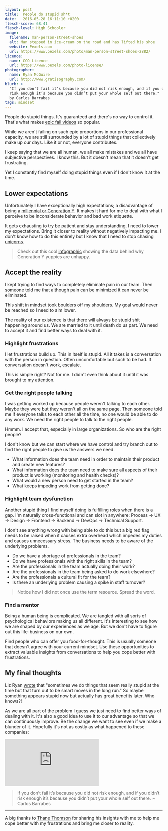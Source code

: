 ```yaml
---
layout: post
title:  People do stupid sh*t
date:   2016-05-28 16:11:10 +0200
flesch-score: 68.41
flesch-level: High Schooler
image:
  filename: man-person-street-shoes
  alt: Man stepped in ice-cream on the road and has lifted his shoe
  website: Pexels.com
  url: https://www.pexels.com/photo/man-person-street-shoes-2882/
licence:
  name: CCO Licence
  url: https://www.pexels.com/photo-license/
photographer:
  name: Ryan McGuire
  url: http://www.gratisography.com/
blurb: >
  "If you don’t fail it’s because you did not risk enough, and if you didn’t
  risk enough it’s because you didn’t put your whole self out there."
  by Carlos Barrabes
tags: mindset
---
```


People do stupid things. It's guaranteed and there's no way to control it.
That's what makes [epic fail videos](https://www.youtube.com/results?search_query=epic+failes)
so popular.

While we aren't failing on such epic proportions in our professional capacity,
we are still surrounded by a lot of stupid things that collectively make up our
days. Like it or not, everyone contributes.

I keep saying that we are all human, we all make mistakes and we all have
subjective perspectives. I know this. But it doesn't mean that it doesn't
get frustrating.

Yet I constantly find myself doing stupid things even if I don't know it at the
time.

## Lower expectations
Unfortunately I have exceptionally high expectations; a disadvantage of being a
[millennial or Generation Y](http://www.consultancy.uk/news/2061/generation-y-less-satisfied-than-other-generations).
It makes it hard for me to deal with what I perceive to be
inconsiderate behavior and bad work etiquette.

It gets exhausting to try be patient and stay understanding. I need to lower
my expectations. Bring it closer to reality without negatively
impacting me. I don't know how to do this entirely but I know that I need to
stop chasing [unicorns](/blog/the-perfect-illusion/).

> Check out this cool [infographic](/infographics/data-behind-why-generation-y-is-unhappy/) showing the data
  behind why Generation Y yuppies are unhappy.

## Accept the reality
I kept trying to find ways to completely eliminate pain in our team. Then
someone told me that although pain can be minimized it can never be eliminated.

This shift in mindset took boulders off my shoulders. My goal would never
be reached so I need to aim lower.

The reality of our existence is that there will always be stupid shit happening
around us. We are married to it until death do us part. We need to accept it
and find better ways to deal with it.

### Highlight frustrations
I let frustrations build up. This in itself is stupid. All it takes is a
conversation with the person in question. Often uncomfortable but
such to be had. If conversation doesn't work, escalate.

This is simple right? Not for me. I didn't even think about it until it was
brought to my attention.

### Get the right people talking
I was getting worked up because people weren't talking to each other. Maybe they
were but they weren't all on the same page. Then someone told me if everyone
talks to each other all the time, no one would be able to do any work. We need
the right people to talk to the right people.

Hmmm. I accept that, especially in large organizations. So who are the right
people?

I don't know but we can start where we have control and try branch out to find
the right people to give us the answers we need.

* What information does the team need in order to maintain their product and
  create new features?
* What information does the team need to make sure all aspects of their product
  is working (monitoring and health checks)?
* What would a new person need to get started in the team?
* What keeps impeding work from getting done?

### Highlight team dysfunction
Another stupid thing I find myself doing is fulfilling roles when there
is a gap. I'm naturally cross-functional and can slot in anywhere:
Process &rarr; UX &rarr; Design &rarr; Frontend &rarr; Backend &rarr;
DevOps &rarr; Technical Support.

I don't see anything wrong with being able to do this but a big red flag needs
to be raised when it causes extra overhead which impedes my duties and
causes unnecessary stress. The business needs to be aware of the underlying
problems.

* Do we have a shortage of professionals in the team?
* Do we have professionals with the right skills in the team?
* Are the professionals in the team actually doing their work?
* Are the professionals in the team being asked to do work elsewhere?
* Are the professionals a cultural fit for the team?
* Is there an underlying problem causing a spike in staff turnover?

> Notice how I did not once use the term resource. Spread the word.

### Find a mentor
Being a human being is complicated. We are tangled with all sorts of
psychological behaviors making us all different. It's interesting to see how
we are shaped by our experiences as we age. But we don't have to figure
out this life-business on our own.

Find people who can offer you food-for-thought. This is usually someone that
doesn't agree with your current mindset. Use these opportunities to
extract valuable insights from conversations to help you cope better with
frustrations.

## My final thoughts
Liz Ryan
[wrote](http://www.forbes.com/sites/lizryan/2015/05/15/ten-stupid-things-i-have-fired-people-for-doing/#69f74563cfed)
that "sometimes we do things that seem really stupid at the time but that turn
out to be smart moves in the long run." So maybe something appears stupid now
but actually has great benefits later. Who knows?!

As we are all part of the problem I guess we just need to find better ways of
dealing with it. It's also a good idea to use it to our advantage so that we
can continuously improve. Be the change we want to see even if we make a
blunder of it. Hopefully it's not as costly as what happened to these companies:

<iframe class="youtube"
  src="https://www.youtube.com/embed/w8qBzMl7_Q0"
  frameborder="0"
  allowfullscreen>
</iframe>

> If you don’t fail it’s because you did not risk enough, and if you didn’t
  risk enough it’s because you didn’t put your whole self out there.
  ~ Carlos Barrabes

---
A big thanks to [Thane Thomson](https://thanethomson.com/) for sharing his
insights with me to help me cope better with my frustrations and bring me closer
to reality.
